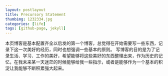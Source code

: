 ```yaml
---
layout: postlayout
title: Precursory Statement
thumbimg: 1232334.jpg
categories: [life]
tags: [github-page, jekyll]
---
```

本页博客是基本配置齐全以后发的第一个博客，总觉得在开始需要写一些东西，记录下这一次美好的经历，同时也想强调一些基本的原则。
    写博客的目的是为了记录生活、学习、工作的美好，希望能够将这些美好的东西整理出来，作为历史的记忆，在我未来某一天迷茫的时候能够给我一些指示，或者是能够作为一个基本的积淀让我能够不断积累强大起来。
